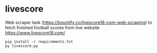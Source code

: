 # livescore
Web scraper task (https://bountify.co/livescore18-com-web-scraping) to fetch finished football scores from live website https://www.livescore18.com/


```
pip install -r requirements.txt
py livescore.py
```
